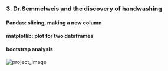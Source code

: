 ### 3. Dr.Semmelweis and the discovery of handwashing
#### Pandas: slicing, making a new column
#### matplotlib: plot for two dataframes
#### bootstrap analysis
![project_image](https://github.com/Young-Kim-7/DataCamp/assets/133941160/9133a190-1423-4f89-bcb0-7f7becbfa56a)
